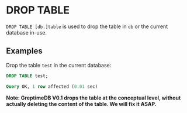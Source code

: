 # DROP TABLE

`DROP TABLE [db.]table` is used to drop the table in `db` or the current database in-use.

## Examples
Drop the table `test` in the current database:
```sql
DROP TABLE test;
```
```sql
Query OK, 1 row affected (0.01 sec)
```
**Note: GreptimeDB V0.1 drops the table at the conceptual level, without actually deleting the content of the table. We will fix it ASAP.**


